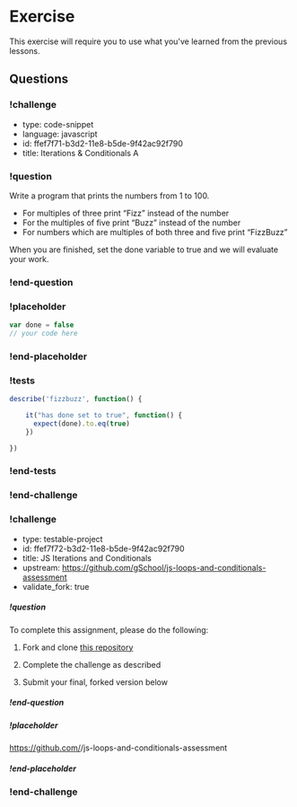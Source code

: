 # Exercise

This exercise will require you to use what you've learned from the previous lessons.

## Questions

<!-- Question -->

### !challenge

* type: code-snippet
* language: javascript
* id: ffef7f71-b3d2-11e8-b5de-9f42ac92f790
* title: Iterations & Conditionals A

### !question

Write a program that prints the numbers from 1 to 100.

* For multiples of three print “Fizz” instead of the number
* For the multiples of five print “Buzz” instead of the number
* For numbers which are multiples of both three and five print “FizzBuzz”

When you are finished, set the done variable to true and we will evaluate
your work.

### !end-question

### !placeholder

```js
var done = false
// your code here
```

### !end-placeholder

### !tests

```js
describe('fizzbuzz', function() {

    it("has done set to true", function() {
      expect(done).to.eq(true)
    })

})
```

### !end-tests

### !end-challenge

<!-- Question -->

### !challenge

* type: testable-project
* id: ffef7f72-b3d2-11e8-b5de-9f42ac92f790
* title: JS Iterations and Conditionals
* upstream: https://github.com/gSchool/js-loops-and-conditionals-assessment
* validate_fork: true

##### !question

To complete this assignment, please do the following:

1. Fork and clone [this repository](https://github.com/gSchool/js-loops-and-conditionals-assessment)

1. Complete the challenge as described

1. Submit your final, forked version below

##### !end-question

##### !placeholder

https://github.com/<your-github-username>/js-loops-and-conditionals-assessment

##### !end-placeholder

### !end-challenge
